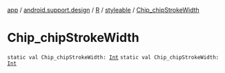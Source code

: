 [app](../../../index.md) / [android.support.design](../../index.md) / [R](../index.md) / [styleable](index.md) / [Chip_chipStrokeWidth](./-chip_chip-stroke-width.md)

# Chip_chipStrokeWidth

`static val Chip_chipStrokeWidth: `[`Int`](https://kotlinlang.org/api/latest/jvm/stdlib/kotlin/-int/index.html)
`static val Chip_chipStrokeWidth: `[`Int`](https://kotlinlang.org/api/latest/jvm/stdlib/kotlin/-int/index.html)
